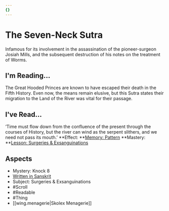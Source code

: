 ```yaml
---
{}
---
```

# The Seven-Neck Sutra
Infamous for its involvement in the assassination of the pioneer-surgeon Josiah Mills, and the subsequent destruction of his notes on the treatment of Worms.
## I'm Reading...
The Great Hooded Princes are known to have escaped their death in the Fifth History. Even now, the means remain elusive, but this Sutra states their migration to the Land of the River was vital for their passage.
## I've Read...
‘Time must flow down from the confluence of the present through the courses of History, but the river can wind as the serpent slithers, and we need not pass its mouth.’
**Effect: **[Memory: Pattern](https://uadaf.theevilroot.xyz/rowenarium/element/mem.pattern)
**Mastery: **[Lesson: Surgeries & Exsanguinations](https://uadaf.theevilroot.xyz/rowenarium/element/x.surgeries.exsanguinations)
## Aspects
- Mystery: Knock 8
- [Written in Sanskrit](https://uadaf.theevilroot.xyz/rowenarium/element/w.sanskrit)
- Subject: Surgeries & Exsanguinations
- #Scroll
- #Readable
- #Thing
- [[wing.menagerie|Skolex Menagerie]]